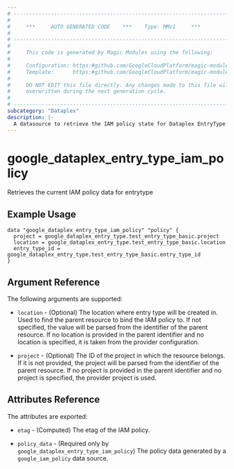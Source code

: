 ```yaml
---
# ----------------------------------------------------------------------------
#
#     ***     AUTO GENERATED CODE    ***    Type: MMv1     ***
#
# ----------------------------------------------------------------------------
#
#     This code is generated by Magic Modules using the following:
#
#     Configuration: https:#github.com/GoogleCloudPlatform/magic-modules/tree/main/mmv1/products/dataplex/EntryType.yaml
#     Template:      https:#github.com/GoogleCloudPlatform/magic-modules/tree/main/mmv1/templates/terraform/datasource_iam.html.markdown.tmpl
#
#     DO NOT EDIT this file directly. Any changes made to this file will be
#     overwritten during the next generation cycle.
#
# ----------------------------------------------------------------------------
subcategory: "Dataplex"
description: |-
  A datasource to retrieve the IAM policy state for Dataplex EntryType
---
```



# google_dataplex_entry_type_iam_policy

Retrieves the current IAM policy data for entrytype


## Example Usage


```hcl
data "google_dataplex_entry_type_iam_policy" "policy" {
  project = google_dataplex_entry_type.test_entry_type_basic.project
  location = google_dataplex_entry_type.test_entry_type_basic.location
  entry_type_id = google_dataplex_entry_type.test_entry_type_basic.entry_type_id
}
```

## Argument Reference

The following arguments are supported:

* `location` - (Optional) The location where entry type will be created in.
 Used to find the parent resource to bind the IAM policy to. If not specified,
  the value will be parsed from the identifier of the parent resource. If no location is provided in the parent identifier and no
  location is specified, it is taken from the provider configuration.

* `project` - (Optional) The ID of the project in which the resource belongs.
    If it is not provided, the project will be parsed from the identifier of the parent resource. If no project is provided in the parent identifier and no project is specified, the provider project is used.

## Attributes Reference

The attributes are exported:

* `etag` - (Computed) The etag of the IAM policy.

* `policy_data` - (Required only by `google_dataplex_entry_type_iam_policy`) The policy data generated by
  a `google_iam_policy` data source.
